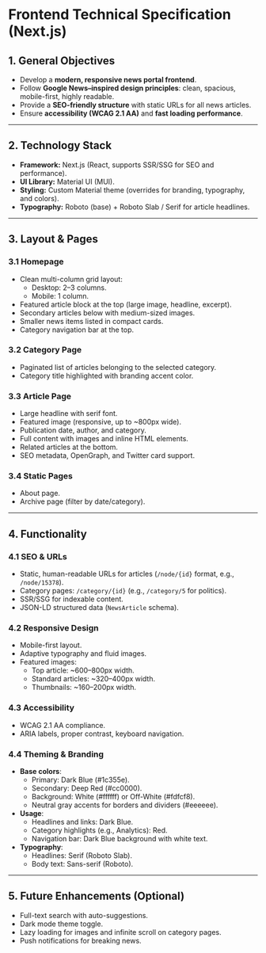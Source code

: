 # Frontend Technical Specification (Next.js)

## 1. General Objectives
- Develop a **modern, responsive news portal frontend**.
- Follow **Google News–inspired design principles**: clean, spacious, mobile-first, highly readable.
- Provide a **SEO-friendly structure** with static URLs for all news articles.
- Ensure **accessibility (WCAG 2.1 AA)** and **fast loading performance**.

---

## 2. Technology Stack
- **Framework:** Next.js (React, supports SSR/SSG for SEO and performance).
- **UI Library:** Material UI (MUI).
- **Styling:** Custom Material theme (overrides for branding, typography, and colors).
- **Typography:** Roboto (base) + Roboto Slab / Serif for article headlines.

---

## 3. Layout & Pages
### 3.1 Homepage
- Clean multi-column grid layout:
  - Desktop: 2–3 columns.
  - Mobile: 1 column.
- Featured article block at the top (large image, headline, excerpt).
- Secondary articles below with medium-sized images.
- Smaller news items listed in compact cards.
- Category navigation bar at the top.

### 3.2 Category Page
- Paginated list of articles belonging to the selected category.
- Category title highlighted with branding accent color.

### 3.3 Article Page
- Large headline with serif font.
- Featured image (responsive, up to ~800px wide).
- Publication date, author, and category.
- Full content with images and inline HTML elements.
- Related articles at the bottom.
- SEO metadata, OpenGraph, and Twitter card support.

### 3.4 Static Pages
- About page.
- Archive page (filter by date/category).

---

## 4. Functionality
### 4.1 SEO & URLs
- Static, human-readable URLs for articles (`/node/{id}` format, e.g., `/node/15378`).
- Category pages: `/category/{id}` (e.g., `/category/5` for politics).
- SSR/SSG for indexable content.
- JSON-LD structured data (`NewsArticle` schema).

### 4.2 Responsive Design
- Mobile-first layout.
- Adaptive typography and fluid images.
- Featured images:
  - Top article: ~600–800px width.
  - Standard articles: ~320–400px width.
  - Thumbnails: ~160–200px width.

### 4.3 Accessibility
- WCAG 2.1 AA compliance.
- ARIA labels, proper contrast, keyboard navigation.

### 4.4 Theming & Branding
- **Base colors**:
  - Primary: Dark Blue (#1c355e).
  - Secondary: Deep Red (#cc0000).
  - Background: White (#ffffff) or Off-White (#fdfcf8).
  - Neutral gray accents for borders and dividers (#eeeeee).
- **Usage**:
  - Headlines and links: Dark Blue.
  - Category highlights (e.g., Analytics): Red.
  - Navigation bar: Dark Blue background with white text.
- **Typography**:
  - Headlines: Serif (Roboto Slab).
  - Body text: Sans-serif (Roboto).

---

## 5. Future Enhancements (Optional)
- Full-text search with auto-suggestions.
- Dark mode theme toggle.
- Lazy loading for images and infinite scroll on category pages.
- Push notifications for breaking news.
